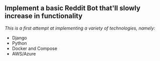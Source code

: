 ## Implement a basic Reddit Bot that'll slowly increase in functionality

*This is a first attempt at implementing a variety of technologies, namely:*

- Django
- Python
- Docker and Compose
- AWS/Azure
